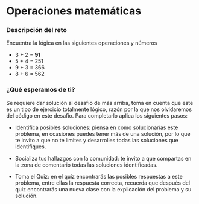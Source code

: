 # Operaciones matemáticas

### Descripción del reto
Encuentra la lógica en las siguientes operaciones y números

- 3 + 2 = **91**
- 5 + 4 = 251
- 9 + 3 = 366
- 8 + 6 = 562

### ¿Qué esperamos de ti?
Se requiere dar solución al desafío de más arriba, toma en cuenta que este es un tipo de ejercicio totalmente lógico, razón por la que nos olvidaremos del código en este desafío.
Para completarlo aplica los siguientes pasos:

- Identifica posibles soluciones: piensa en como solucionarías este problema, en ocasiones puedes tener más de una solución, por lo que te invito a que no te limites y desarrolles todas las soluciones que identifiques.

- Socializa tus hallazgos con la comunidad: te invito a que compartas en la zona de comentario todas las soluciones identificadas.

- Toma el Quiz: en el quiz encontrarás las posibles respuestas a este problema, entre ellas la respuesta correcta, recuerda que después del quiz encontrarás una nueva clase con la explicación del problema y su solución.